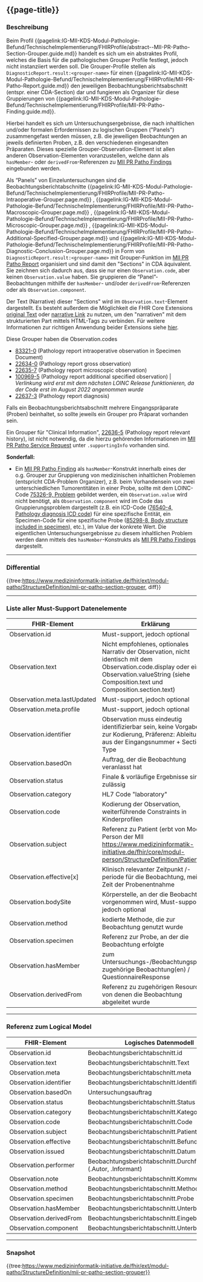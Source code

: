 ## {{page-title}}

### Beschreibung

Beim Profil {{pagelink:IG-MII-KDS-Modul-Pathologie-Befund/TechnischeImplementierung/FHIRProfile/abstract--MII-PR-Patho-Section-Grouper.guide.md}}
 handelt es sich um ein abstraktes Profil, welches die Basis für die pathologischen Grouper Profile festlegt, jedoch nicht instanziiert werden soll. Die Grouper-Profile stellen als `DiagnosticReport.result:<grouper-name>` für einen {{pagelink:IG-MII-KDS-Modul-Pathologie-Befund/TechnischeImplementierung/FHIRProfile/MII-PR-Patho-Report.guide.md}} den jeweiligen Beobachtungsberichtsabschnitt (entspr. einer CDA-Section) dar und fungieren als Organizer für diese Gruppierungen von
  {{pagelink:IG-MII-KDS-Modul-Pathologie-Befund/TechnischeImplementierung/FHIRProfile/MII-PR-Patho-Finding.guide.md}}.

Hierbei handelt es sich um Untersuchungsergebnisse, die nach inhaltlichen und/oder formalen Erfordernissen zu logischen Gruppen ("Panels") zusammengefast werden müssen, z.B. die jeweiligen Beobachtungen an jeweils definierten Proben, z.B. den verschiedenen eingesandten Präparaten. Dieses spezielle Grouper-Observation-Element ist allen anderen Observation-Elementen voranzustellen, welche dann als `hasMember`- oder `derivedFrom`-Referenzen zu [MII PR Patho Findings](https://simplifier.net/medizininformatikinitiative-modulpathologie/pathologyfinding) eingebunden werden.  

Als “Panels” von Einzeluntersuchungen sind die Beobachtungsberichtabschnitte {{pagelink:IG-MII-KDS-Modul-Pathologie-Befund/TechnischeImplementierung/FHIRProfile/MII-PR-Patho-Intraoperative-Grouper.page.md}} , 
{{pagelink:IG-MII-KDS-Modul-Pathologie-Befund/TechnischeImplementierung/FHIRProfile/MII-PR-Patho-Macroscopic-Grouper.page.md}} , 
{{pagelink:IG-MII-KDS-Modul-Pathologie-Befund/TechnischeImplementierung/FHIRProfile/MII-PR-Patho-Microscopic-Grouper.page.md}} , 
{{pagelink:IG-MII-KDS-Modul-Pathologie-Befund/TechnischeImplementierung/FHIRProfile/MII-PR-Patho-Additional-Specified-Grouper.page.md}} und 
{{pagelink:IG-MII-KDS-Modul-Pathologie-Befund/TechnischeImplementierung/FHIRProfile/MII-PR-Patho-Diagnostic-Conclusion-Grouper.page.md}} in Form von `DiagnosticReport.result:<grouper-name>` mit Grouper-Funktion im [MII PR Patho Report](https://simplifier.net/medizininformatikinitiative-modulpathologie/pathologyreport) organisiert und sind damit den "Sections" in CDA äquivalent. Sie zeichnen sich dadurch aus, dass sie nur einen `Observation.code`, aber keinen `Observation.value` haben. Sie gruppieren die “Panel”-Beobachtungen mithilfe der `hasMember`- und/oder `derivedFrom`-Referenzen oder als `Observation.component`. 

Der Text (Narrative) dieser "Sections" wird im `Observation.text`-Element dargestellt. Es besteht außerdem die Möglichkeit die FHIR Core Extensions [original Text](http://hl7.org/fhir/r4/extension-originaltext.html) oder [narrative Link](http://hl7.org/fhir/r4/extension-narrativelink.html) zu nutzen, um den "narrativen" mit dem strukturierten Part mittels HTML-Tags zu verbinden. Für weitere Informationen zur richtigen Anwendung beider Extensions siehe [hier](http://hl7.org/fhir/r4/narrative.html#linking).

Diese Grouper haben die Observation.codes 
- [83321-0](https://loinc.org/83321-0/) (Pathology report intraoperative observation in Specimen Document) 
- [22634-0](https://loinc.org/22634-0/) (Pathology report gross observation) 
- [22635-7](https://loinc.org/22635-7/) (Pathology report microscopic observation) 
- [100969-5](https://loinc.org/100969-5/) (Pathology report additional specified observation) | *Verlinkung wird erst mit dem nächsten LOINC Release funktionieren, da der Code erst im August 2022 angenommen wurde*
- [22637-3](https://loinc.org/22637-3/) (Pathology report diagnosis)  

Falls ein Beobachtungsberichtsabschnitt mehrere Eingangspräparate (Proben) beinhaltet, so sollte jeweils ein Grouper pro Präparat vorhanden sein.

Ein Grouper für "Clinical Information", [22636-5](https://loinc.org/22636-5/) (Pathology report relevant history), ist nicht notwendig, da die hierzu gehörenden Informationen im [MII PR Patho Service Request](https://simplifier.net/medizininformatikinitiative-modulpathologie/pathologyservicerequest) unter `.supportingInfo` vorhanden sind.

**Sonderfall:**
- Ein [MII PR Patho Finding](https://simplifier.net/medizininformatikinitiative-modulpathologie/pathologyfinding) als `hasMember`-Konstrukt innerhalb eines der o.g. Grouper zur Gruppierung von medizinischen inhaltlichen Problemen (entspricht CDA-Problem Organizer), z.B. beim Vorhandensein von zwei unterschiedlichen Tumorentitäten in einer Probe, sollte mit dem LOINC-Code [75326-9, Problem](https://loinc.org/75326-9/) gebildet werden, ein `Observation.value` wird nicht benötigt, als `Observation.component` wird im Code das Gruppierungsproblem dargestellt (z.B. ein ICD-Code ([76540-4, Pathology diagnosis ICD code](https://loinc.org/76540-4/)) für eine spezifische Entität, ein Specimen-Code für eine spezifische Probe ([85298-8, Body structure included in specimen](https://loinc.org/85298-8/)), etc.), im Value der konkrete Wert. Die eigentlichen Untersuchungsergebnisse zu diesem inhaltlichen Problem werden dann mittels des `hasMember`-Konstrukts als [MII PR Patho Findings](https://simplifier.net/medizininformatikinitiative-modulpathologie/pathologyfinding) dargestellt. 

------------------------------------------------------------------
### Differential

{{tree:https://www.medizininformatik-initiative.de/fhir/ext/modul-patho/StructureDefinition/mii-pr-patho-section-grouper, diff}}

------------------------------------------------------------------
### Liste aller Must-Support Datenelemente
| FHIR-Element | Erklärung |
|--|--|
|Observation.id | Must-support, jedoch optional |
|Observation.text | Nicht empfohlenes, optionales Narrativ der Observation, nicht identisch mit dem Observation.code.display oder einem Observation.valueString (siehe Composition.text und Composition.section.text)|
|Observation.meta.lastUpdated | Must-support, jedoch optional|
|Observation.meta.profile | Must-support, jedoch optional|
|Observation.identifier | Observation muss eindeutig identifizierbar sein, keine Vorgaben zur Kodierung, Präferenz: Ableitung aus der Eingangsnummer + Section Type|
|Observation.basedOn | Auftrag, der die Beobachtung veranlasst hat |
|Observation.status | Finale & vorläufige Ergebnisse sind zulässig |
|Observation.category | HL7 Code "laboratory"  |
|Observation.code | Kodierung der Observation, weiterführende Constraints in Kinderprofilen|
|Observation.subject | Referenz zu Patient (erbt von Modul Person der MII https://www.medizininformatik-initiative.de/fhir/core/modul-person/StructureDefinition/Patient)|
|Observation.effective[x] | Klinisch relevanter Zeitpunkt /-periode für die Beobachtung, meist Zeit der Probenentnahme |
|Observation.bodySite | Körperstelle, an der die Beobachtung vorgenommen wird, Must-support, jedoch optional |
|Observation.method | kodierte Methode, die zur Beobachtung genutzt wurde |
|Observation.specimen | Referenz zur Probe, an der die Beobachtung erfolgte |
|Observation.hasMember | zum Untersuchungs-/Beobachtungspanel zugehörige Beobachtung(en) / QuestionnaireResponse|
|Observation.derivedFrom | Referenz zu zugehörigen Resourcen, von denen die Beobachtung abgeleitet wurde  |

------------------------------------
### Referenz zum Logical Model
| FHIR-Element | Logisches Datenmodell |
|--|--|
|Observation.id | Beobachtungsberichtabschnitt.id |
|Observation.text | Beobachtungsberichtabschnitt.Text |
|Observation.meta | Beobachtungsberichtabschnitt.meta |
|Observation.identifier | Beobachtungsberichtabschnitt.Identifikation |
|Observation.basedOn | Untersuchungsauftrag |
|Observation.status | Beobachtungsberichtabschnitt.Status|
|Observation.category | Beobachtungsberichtabschnitt.Kategorie |
|Observation.code | Beobachtungsberichtabschnitt.Code |
|Observation.subject |Beobachtungsberichtabschnitt.Patient |
|Observation.effective | Beobachtungsberichtabschnitt.Befundzeit |
|Observation.issued | Beobachtungsberichtabschnitt.Datum |
|Observation.performer |Beobachtungsberichtabschnitt.Durchführender (.Autor, .Informant) |
|Observation.note | Beobachtungsberichtabschnitt.Kommentar |
|Observation.method | Beobachtungsberichtabschnitt.Methode |
|Observation.specimen | Beobachtungsberichtabschnitt.Probe |
|Observation.hasMember | Beobachtungsberichtabschnitt.Unterbeobachtung |
|Observation.derivedFrom |Beobachtungsberichtabschnitt.EingebettetesBild |
|Observation.component |Beobachtungsberichtabschnitt.Unterbeobachtung |

------------------------------------------------------------------
### Snapshot

{{tree:https://www.medizininformatik-initiative.de/fhir/ext/modul-patho/StructureDefinition/mii-pr-patho-section-grouper}}
